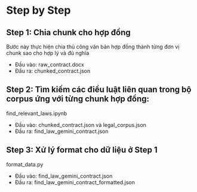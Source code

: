 # Step by Step

## Step 1: Chia chunk cho hợp đồng
Bước này thực hiện chia thủ công văn bản hợp đồng thành từng đơn vị chunk sao cho hợp lý và đủ nghĩa
* Đầu vào: raw_contract.docx
* Đầu ra: chunked_contract.json

## Step 2: Tìm kiếm các điều luật liên quan trong bộ corpus ứng với từng chunk hợp đồng: 
find_relevant_laws.ipynb

* Đầu vào: chunked_contract.json và legal_corpus.json
* Đầu ra: find_law_gemini_contract.json

## Step 3: Xử lý format cho dữ liệu ở Step 1
format_data.py

* Đầu vào: find_law_gemini_contract.json
* Đầu ra: find_law_gemini_contract_formatted.json